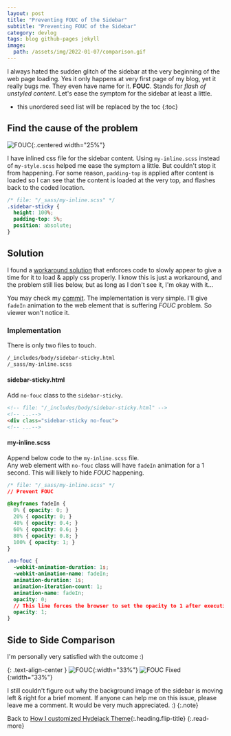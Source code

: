 ```yaml
---
layout: post
title: "Preventing FOUC of the Sidebar"
subtitle: "Preventing FOUC of the Sidebar"
category: devlog
tags: blog github-pages jekyll
image:
  path: /assets/img/2022-01-07/comparison.gif
---
```


I always hated the sudden glitch of the sidebar at the very beginning of the web page loading.
Yes it only happens at very first page of my blog, yet it really bugs me. They even have name for it. **FOUC**.
Stands for *flash of unstyled content*. Let's ease the symptom for the sidebar at least a little.

<!--more-->

* this unordered seed list will be replaced by the toc
{:toc}

## Find the cause of the problem

![FOUC](/assets/img/2022-01-07/fouc.gif){:.centered width="25%"}

I have inlined css file for the sidebar content.
Using `my-inline.scss` instead of `my-style.scss` helped me ease the symptom a little. But couldn't stop it from happening.
For some reason, `padding-top` is applied after content is loaded so I can see that the content is loaded at the very top,
and flashes back to the coded location.

```css
/* file: "/_sass/my-inline.scss" */
.sidebar-sticky {
  height: 100%;
  padding-top: 5%;
  position: absolute;
}
```

## Solution

I found a [workaround solution] that enforces code to slowly appear to give a time for it to load & apply css properly.
I know this is just a workaround, and the problem still lies below, but as long as I don't see it, I'm okay with it...

You may check my [commit]. The implementation is very simple. I'll give `fadeIn` animation to the web element that is
suffering *FOUC* problem. So viewer won't notice it.

### Implementation

There is only two files to touch.

```default
/_includes/body/sidebar-sticky.html
/_sass/my-inline.scss
```

#### sidebar-sticky.html

Add `no-fouc` class to the `sidebar-sticky`.

```html
<!-- file: "/_includes/body/sidebar-sticky.html" -->
<!-- ...-->
<div class="sidebar-sticky no-fouc">
<!-- ...-->
```

#### my-inline.scss

Append below code to the `my-inline.scss` file.<br>
Any web element with `no-fouc` class will have `fadeIn` animation for a 1 second.
This will likely to hide *FOUC* happening.

```css
/* file: "/_sass/my-inline.scss" */
// Prevent FOUC

@keyframes fadeIn {
  0% { opacity: 0; }
  20% { opacity: 0; }
  40% { opacity: 0.4; }
  60% { opacity: 0.6; }
  80% { opacity: 0.8; }
  100% { opacity: 1; }
}

.no-fouc {
  -webkit-animation-duration: 1s;
  -webkit-animation-name: fadeIn;
  animation-duration: 1s;
  animation-iteration-count: 1;
  animation-name: fadeIn;
  opacity: 0;
  // This line forces the browser to set the opacity to 1 after executing/finishing the animation
  opacity: 1;
}
```

## Side to Side Comparison

I'm personally very satisfied with the outcome :)

{: .text-align-center }
![FOUC](/assets/img/2022-01-07/fouc.gif){:width="33%"}
![FOUC Fixed](/assets/img/2022-01-07/fouc-fixed.gif){:width="33%"}

I still couldn't figure out why the background image of the sidebar is moving left & right for a brief moment.
If anyone can help me on this issue, please leave me a comment. It would be very much appreciated. :)
{:.note}

Back to [How I customized Hydejack Theme](2020-08-02-how-i-customized-hydejack-theme.md){:.heading.flip-title}
{:.read-more}

[workaround solution]: https://stackoverflow.com/questions/33587623/prevent-fouc-in-firefox-and-ie/55106593#55106593
[commit]: https://github.com/LazyRen/LazyRen.github.io/commit/a53b484da6b376a656655515162fae8a1c2335c8

